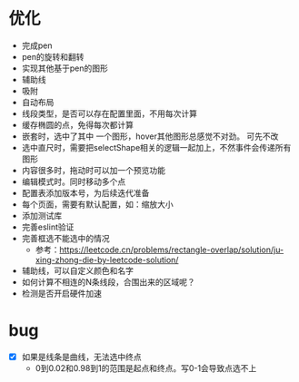 # 优化

- 完成pen
- pen的旋转和翻转
- 实现其他基于pen的图形
- 辅助线
- 吸附
- 自动布局
- 线段类型，是否可以存在配置里面，不用每次计算
- 缓存椭圆的点，免得每次都计算
- 嵌套时，选中了其中 一个图形，hover其他图形总感觉不对劲。 可先不改
- 选中直尺时，需要把selectShape相关的逻辑一起加上，不然事件会传递所有图形
- 内容很多时，拖动时可以加一个预览功能
- 编辑模式时。同时移动多个点
- 配置表添加版本号，为后续迭代准备
- 每个页面，需要有默认配置，如：缩放大小
- 添加测试库
- 完善eslint验证
- 完善框选不能选中的情况
    - 参考：https://leetcode.cn/problems/rectangle-overlap/solution/ju-xing-zhong-die-by-leetcode-solution/
- 辅助线，可以自定义颜色和名字
- 如何计算不相连的N条线段，合围出来的区域呢？
- 检测是否开启硬件加速

# bug

-[x] 如果是线条是曲线，无法选中终点
    - 0到0.02和0.98到1的范围是起点和终点。写0-1会导致点选不上



